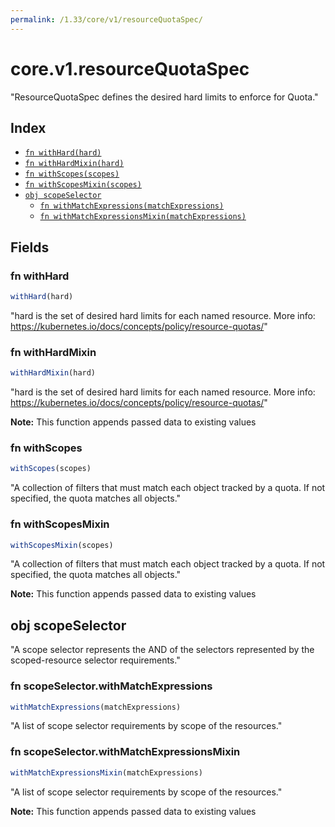```yaml
---
permalink: /1.33/core/v1/resourceQuotaSpec/
---
```


# core.v1.resourceQuotaSpec

"ResourceQuotaSpec defines the desired hard limits to enforce for Quota."

## Index

* [`fn withHard(hard)`](#fn-withhard)
* [`fn withHardMixin(hard)`](#fn-withhardmixin)
* [`fn withScopes(scopes)`](#fn-withscopes)
* [`fn withScopesMixin(scopes)`](#fn-withscopesmixin)
* [`obj scopeSelector`](#obj-scopeselector)
  * [`fn withMatchExpressions(matchExpressions)`](#fn-scopeselectorwithmatchexpressions)
  * [`fn withMatchExpressionsMixin(matchExpressions)`](#fn-scopeselectorwithmatchexpressionsmixin)

## Fields

### fn withHard

```ts
withHard(hard)
```

"hard is the set of desired hard limits for each named resource. More info: https://kubernetes.io/docs/concepts/policy/resource-quotas/"

### fn withHardMixin

```ts
withHardMixin(hard)
```

"hard is the set of desired hard limits for each named resource. More info: https://kubernetes.io/docs/concepts/policy/resource-quotas/"

**Note:** This function appends passed data to existing values

### fn withScopes

```ts
withScopes(scopes)
```

"A collection of filters that must match each object tracked by a quota. If not specified, the quota matches all objects."

### fn withScopesMixin

```ts
withScopesMixin(scopes)
```

"A collection of filters that must match each object tracked by a quota. If not specified, the quota matches all objects."

**Note:** This function appends passed data to existing values

## obj scopeSelector

"A scope selector represents the AND of the selectors represented by the scoped-resource selector requirements."

### fn scopeSelector.withMatchExpressions

```ts
withMatchExpressions(matchExpressions)
```

"A list of scope selector requirements by scope of the resources."

### fn scopeSelector.withMatchExpressionsMixin

```ts
withMatchExpressionsMixin(matchExpressions)
```

"A list of scope selector requirements by scope of the resources."

**Note:** This function appends passed data to existing values